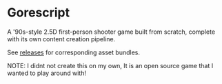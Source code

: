 Gorescript
==========

A '90s-style 2.5D first-person shooter game built from scratch, complete with its own content creation pipeline.

See [releases](https://github.com/gorescript/gorescript/releases) for corresponding asset bundles.

NOTE: I didnt not create this on my own, It is an open source game that I wanted to play around with!

